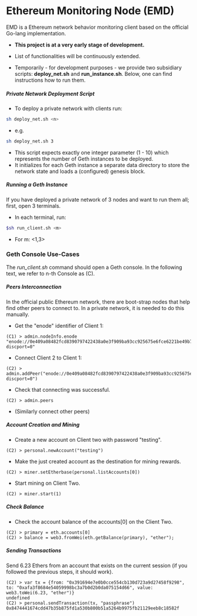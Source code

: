 # Ethereum Monitoring Node (EMD)
EMD is a Ethereum network behavior monitoring client based on the official Go-lang implementation.

- **This project is at a very early stage of development.**

- List of functionalities will be continuously extended.

- Temporarily - for development purposes - we provide two subsidiary scripts: __deploy_net.sh__ and __run_instance.sh__. Below, one can find instructions how to run them.

##### Private Network Deployment Script
- To deploy a private network with <n> clients run:
```sh
sh deploy_net.sh <n>
```
- e.g.
```sh
sh deploy_net.sh 3
```
- This script expects exactly one integer parameter (1 - 10) which represents the number of Geth instances to be deployed.
- It initializes for each Geth instance a separate data directory to store the network state and loads a (configured) genesis block.

##### Running a Geth Instance
If you have deployed a private network of 3 nodes and want to run them all; first, open 3 terminals.
- In each terminal, run:
```sh
$sh run_client.sh <m>
```
- For m: <1,3>



### Geth Console Use-Cases
The *run_client.sh* command should open a Geth console. In the following text, we refer to n-th Console as (C<n>).

##### Peers Interconnection
In the official public Ethereum network, there are boot-strap nodes that help find other peers to connect to. In a private network, it is needed to do this manually.

- Get the "enode" identifier of Client 1:
```
(C1) > admin.nodeInfo.enode
"enode://0e409a08482fcd8390797422438a0e3f909ba93cc925675e6fce6221be49b7666f0b2f6106e1b5936aa96c0ca59c8d9b1d7f642657dfa842eb88c8a66c70655b@[::]:30301?discport=0"
```

- Connect Client 2 to Client 1:
```
(C2) > admin.addPeer("enode://0e409a08482fcd8390797422438a0e3f909ba93cc925675e6fce6221be49b7666f0b2f6106e1b5936aa96c0ca59c8d9b1d7f642657dfa842eb88c8a66c70655b@[::]:30302?discport=0")
```
- Check that connecting was successful.
```
(C2) > admin.peers
```
- (Similarly connect other peers)



##### Account Creation and Mining

- Create a new account on Client two with password "testing".
```
(C2) > personal.newAccount("testing")
```

- Make the just created account as the destination for mining rewards.
```
(C2) > miner.setEtherbase(personal.listAccounts[0])
```

- Start mining on Client Two.
```
(C2) > miner.start(1)
```

##### Check Balance
- Check the account balance of the accounts[0] on the Client Two.
```
(C2) > primary = eth.accounts[0]
(C2) > balance = web3.fromWei(eth.getBalance(primary), "ether");
```

##### Sending Transactions

Send 6.23 Ethers from an account that exists on the current session (if you followed the previous steps, it should work).
```
(C2) > var tx = {from: "0x391694e7e0b0cce554cb130d723a9d27458f9298", to: "0xafa3f8684e54059998bc3a7b0d2b0da075154d66", value: web3.toWei(6.23, "ether")}
undefined
(C2) > personal.sendTransaction(tx, "passphrase")
0x8474441674cdd47b35b875fd1a530b800b51a5264b9975fb21129eeb8c18582f
```
